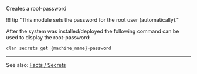 Creates a root-password

!!! tip "This module sets the password for the root user (automatically)."

After the system was installed/deployed the following command can be used to display the root-password:

```bash
clan secrets get {machine_name}-password
```

---

See also: [Facts / Secrets](../../getting-started/secrets.md)
